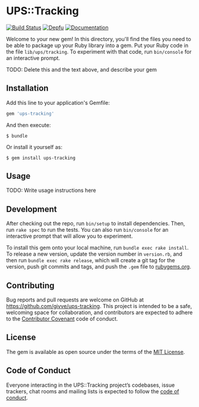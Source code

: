 # UPS::Tracking

[![Build Status](https://travis-ci.com/givve/ups-tracking.svg?branch=master)](https://travis-ci.com/givve/ups-tracking)
[![Depfu](https://badges.depfu.com/badges/ae3a3de3b900b7a66dff01c2ba4421bc/count.svg)](https://depfu.com/repos/givve/ups-tracking?project_id=6484)
[![Documentation](http://inch-ci.org/github/givve/ups-tracking.svg?branch=master)](https://www.rubydoc.info/github/givve/ups-tracking)

Welcome to your new gem! In this directory, you'll find the files you need to be able to package up your Ruby library into a gem. Put your Ruby code in the file `lib/ups/tracking`. To experiment with that code, run `bin/console` for an interactive prompt.

TODO: Delete this and the text above, and describe your gem

## Installation

Add this line to your application's Gemfile:

```ruby
gem 'ups-tracking'
```

And then execute:

    $ bundle

Or install it yourself as:

    $ gem install ups-tracking

## Usage

TODO: Write usage instructions here

## Development

After checking out the repo, run `bin/setup` to install dependencies. Then, run `rake spec` to run the tests. You can also run `bin/console` for an interactive prompt that will allow you to experiment.

To install this gem onto your local machine, run `bundle exec rake install`. To release a new version, update the version number in `version.rb`, and then run `bundle exec rake release`, which will create a git tag for the version, push git commits and tags, and push the `.gem` file to [rubygems.org](https://rubygems.org).

## Contributing

Bug reports and pull requests are welcome on GitHub at https://github.com/givve/ups-tracking. This project is intended to be a safe, welcoming space for collaboration, and contributors are expected to adhere to the [Contributor Covenant](http://contributor-covenant.org) code of conduct.

## License

The gem is available as open source under the terms of the [MIT License](https://opensource.org/licenses/MIT).

## Code of Conduct

Everyone interacting in the UPS::Tracking project’s codebases, issue trackers, chat rooms and mailing lists is expected to follow the [code of conduct](https://github.com/givve/ups-tracking/blob/master/CODE_OF_CONDUCT.md).
